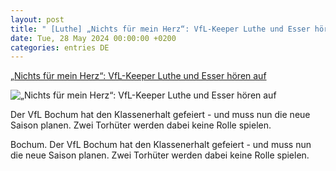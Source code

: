 ```yaml
---
layout: post
title: " [Luthe] „Nichts für mein Herz“: VfL-Keeper Luthe und Esser hören auf"
date: Tue, 28 May 2024 00:00:00 +0200
categories: entries DE
---
```

[„Nichts für mein Herz“: VfL-Keeper Luthe und Esser hören auf](https://www.waz.de/sport/fussball/vfl/article242438194/Nichts-fuer-mein-Herz-VfL-Keeper-Luthe-und-Esser-hoeren-auf.html)

![„Nichts für mein Herz“: VfL-Keeper Luthe und Esser hören auf](https://img.sparknews.funkemedien.de/242438192/242438192_1716852432_v16_9_1600.jpeg)

Der VfL Bochum hat den Klassenerhalt gefeiert - und muss nun die neue Saison planen. Zwei Torhüter werden dabei keine Rolle spielen.

Bochum. Der VfL Bochum hat den Klassenerhalt gefeiert - und muss nun die neue Saison planen. Zwei Torhüter werden dabei keine Rolle spielen.


